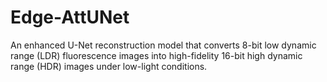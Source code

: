 # Edge-AttUNet
An enhanced U-Net reconstruction model that converts 8-bit low dynamic range (LDR) fluorescence images into high-fidelity 16-bit high dynamic range (HDR) images under low-light conditions.
